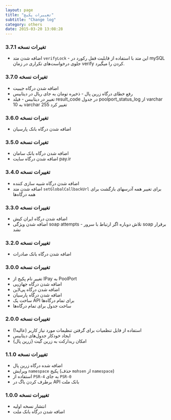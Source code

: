 ```yaml
---
layout: page
title: "تغییرات پکیج"
subtitle: "Change log"
category: others
date: 2015-03-20 13:08:28
---
```

### تغیرات نسخه 3.7.1
* اضافه شدن متد ``verifyLock`` - این متد با استفاده از قابلیت قفل رکورد در mySQL جلوی درخواست‌های تکراری در زمان verify کردن را میگیرد.

### تغیرات نسخه 3.7.0
* اضافه شدن درگاه جیبیت
* رفع خطای درگاه زرین پال - ذخیره تومان به جای ریال در دیتابیس
* تغییر در دیتابیس - فیلد result_code در جدول poolport_status_log از varchar 10 به varchar 255 تغییر کرد

### تغیرات نسخه 3.6.0
* اضافه شدن درگاه بانک پارسیان

### تغیرات نسخه 3.5.0
* اضافه شدن درگاه بانک سامان
* اضافه شدن درگاه سایت pay.ir

### تغییرات نسخه 3.4.0
* اضافه شدن درگاه شبیه سازی کننده
* اضافه شدن متد ```setGlobalCallbackUrl``` برای تغییر همه آدرسهای بازگشت برای همه درگاه‌ها

### تغییرات نسخه 3.3.0
* اضافه شدن درگاه ایران کیش
* اضافه شدن ویژگی soap attempts - تلاش دوباره اگر ارتباط با سرور soap برقرار نشد

### تغییرات نسخه 3.2.0
* اضافه شدن درگاه بانک صادرات

### تغییرات نسخه 3.0.0
* تغییر نام پکیج از IPay به PoolPort
* اضافه شدن درگاه جهان‌پی
* اضافه شدن درگاه پی‌لاین
* اضافه شدن درگاه پارسیان
* ساخت یک API برای تمام درگاه‌ها
* ساخت جدول برای تمام درگاه‌ها

### تغییرات نسخه 2.0.0
* استفاده از فایل تنظمیات برای گرفتن تنظیمات مورد نیاز کاربر (عالیه!)
* ایجاد خودکار جدول‌های دیتابیس
* {زرین پال} امکان ریدارکت به زرین گیت

### تغییرات نسخه 1.1.0
* اضافه شده درگاه زرین پال
* ویرایش ```namespace``` پکیج (حذف ```mohsen``` از ```namespace```)
* استفاده از ```PSR-4``` به جای ```PSR-0```
* برطرف کردن باگ در API بانک ملت

### تغییرات نسخه 1.0.0
* انتشار نسخه اولیه
* اضافه شدن درگاه بانک ملت
